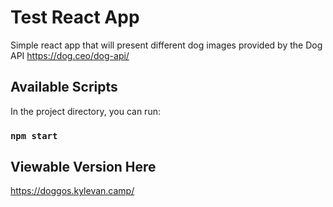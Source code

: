 # Test React App

Simple react app that will present different dog images provided by the Dog API
https://dog.ceo/dog-api/

## Available Scripts

In the project directory, you can run:

### `npm start`

## Viewable Version Here
https://doggos.kylevan.camp/

